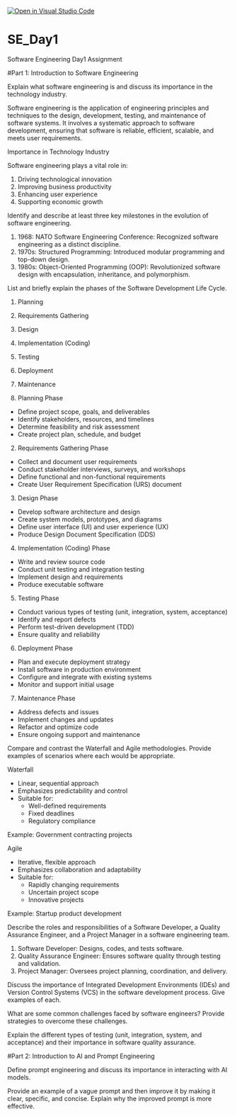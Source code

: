 [![Open in Visual Studio Code](https://classroom.github.com/assets/open-in-vscode-2e0aaae1b6195c2367325f4f02e2d04e9abb55f0b24a779b69b11b9e10269abc.svg)](https://classroom.github.com/online_ide?assignment_repo_id=16010740&assignment_repo_type=AssignmentRepo)
# SE_Day1
Software Engineering Day1 Assignment

#Part 1: Introduction to Software Engineering

Explain what software engineering is and discuss its importance in the technology industry.

Software engineering is the application of engineering principles and techniques to the design, development, testing, and maintenance of software systems. It involves a systematic approach to software development, ensuring that software is reliable, efficient, scalable, and meets user requirements.


Importance in Technology Industry

Software engineering plays a vital role in:

1. Driving technological innovation
2. Improving business productivity
3. Enhancing user experience
4. Supporting economic growth

Identify and describe at least three key milestones in the evolution of software engineering.

1. 1968: NATO Software Engineering Conference: Recognized software engineering as a distinct discipline.
2. 1970s: Structured Programming: Introduced modular programming and top-down design.
3. 1980s: Object-Oriented Programming (OOP): Revolutionized software design with encapsulation, inheritance, and polymorphism.

List and briefly explain the phases of the Software Development Life Cycle.

1. Planning
2. Requirements Gathering
3. Design
4. Implementation (Coding)
5. Testing
6. Deployment
7. Maintenance

1. Planning Phase

- Define project scope, goals, and deliverables
- Identify stakeholders, resources, and timelines
- Determine feasibility and risk assessment
- Create project plan, schedule, and budget

2. Requirements Gathering Phase

- Collect and document user requirements
- Conduct stakeholder interviews, surveys, and workshops
- Define functional and non-functional requirements
- Create User Requirement Specification (URS) document

3. Design Phase

- Develop software architecture and design
- Create system models, prototypes, and diagrams
- Define user interface (UI) and user experience (UX)
- Produce Design Document Specification (DDS)

4. Implementation (Coding) Phase

- Write and review source code
- Conduct unit testing and integration testing
- Implement design and requirements
- Produce executable software

5. Testing Phase

- Conduct various types of testing (unit, integration, system, acceptance)
- Identify and report defects
- Perform test-driven development (TDD)
- Ensure quality and reliability

6. Deployment Phase

- Plan and execute deployment strategy
- Install software in production environment
- Configure and integrate with existing systems
- Monitor and support initial usage

7. Maintenance Phase

- Address defects and issues
- Implement changes and updates
- Refactor and optimize code
- Ensure ongoing support and maintenance

Compare and contrast the Waterfall and Agile methodologies. Provide examples of scenarios where each would be appropriate.

Waterfall

- Linear, sequential approach
- Emphasizes predictability and control
- Suitable for:
    - Well-defined requirements
    - Fixed deadlines
    - Regulatory compliance

Example: Government contracting projects

Agile

- Iterative, flexible approach
- Emphasizes collaboration and adaptability
- Suitable for:
    - Rapidly changing requirements
    - Uncertain project scope
    - Innovative projects

Example: Startup product development

Describe the roles and responsibilities of a Software Developer, a Quality Assurance Engineer, and a Project Manager in a software engineering team.

1. Software Developer: Designs, codes, and tests software.
2. Quality Assurance Engineer: Ensures software quality through testing and validation.
3. Project Manager: Oversees project planning, coordination, and delivery.

Discuss the importance of Integrated Development Environments (IDEs) and Version Control Systems (VCS) in the software development process. Give examples of each.


What are some common challenges faced by software engineers? Provide strategies to overcome these challenges.


Explain the different types of testing (unit, integration, system, and acceptance) and their importance in software quality assurance.


#Part 2: Introduction to AI and Prompt Engineering


Define prompt engineering and discuss its importance in interacting with AI models.


Provide an example of a vague prompt and then improve it by making it clear, specific, and concise. Explain why the improved prompt is more effective.

